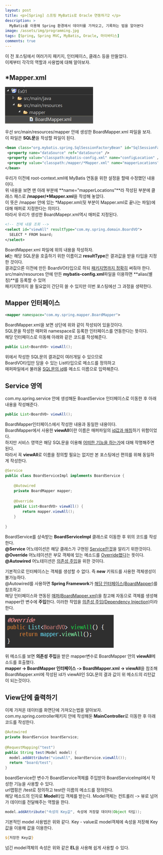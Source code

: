 ```yaml
---
layout: post
title: <p>[Spring] 스프링 MyBatis로 Oracle 연동하기2 </p>
description: >
  MyBatis를 이용해 Spring 환경에서 데이터를 가져오고, 기록하는 법을 알아본다
image: /assets/img/programming.jpg
tags: [Spring, Spring MVC, MyBatis, Oracle, 마이바티스]
comments: true
---
```

<head>
  <link rel="stylesheet" type="text/css" href="../../assets/css/obsidian.css" />
</head>
 
 이 전 포스팅에서 여러가지 패키지, 인터페이스, 클래스 등을 만들었다.<br>
 이제부터 각각의 역할과 사용법에 대해 알아보자.

## *Mapper.xml

  <img src="/assets/img/spring/oracle3.png">

 우선 src/main/resources/mapper 안에 생성한 BoardMapper.xml 파일을 보자.<br>
 이 파일은 **SQL문**을 작성할 파일이 된다.

 ~~~xml
<bean class="org.mybatis.spring.SqlSessionFactoryBean" id="SqlSessionFactory">
  <property name="dataSource" ref="dataSource" />
  <property value="classpath:mybatis-config.xml" name="configLocation" />
  <property value="classpath:/mapper/*Mapper.xml" name="mapperLocations" />
</bean>
 ~~~

 우리가 이전에 root-context.xml에 MyBatis 연동을 위한 설정을 할때 수정했던 내용이다.<br>
 위 내용을 보면 맨 아래 부분에 **name="mapperLocations"**라 작성된 부분에 클래스 패스로 **/mapper/*Mapper.xml**을 작성해 놓았다. <br>
 이 뜻은 /mapper 안에 있는 *Mapper.xml(뒷 부분이 Mapper.xml로 끝나는 파일)에 대해 매퍼로 지정한다는 의미다.<br>
 따라서 우리가 생성한 BoardMapepr.xml역시 매퍼로 지정된다.

~~~xml
<!-- 전체 내용 조회 -->
<select id="viewAll" resultType="com.my.spring.domain.BoardVO">
  SELECT * FROM board;
</select>
~~~

 BoardMapper.xml 파일에 위의 내용을 작성하자.<br>
 **id**는 해당 SQL문을 호출하기 위한 이름이고 **resultType**은 결과값을 받을 타입을 지정한 것이다.<br>
 결과값으론 이전에 만든 BoardVO타입으로 하되 <u>패키지명까지 정확히</u> 써줘야 한다.<br>
 src/main/resources 안에 만든 **mybatis-config.xml**파일을 이용하면 **alias(별칭)**를 등록할 수 있어<br>
 패키지명까지 쓸 필요없이 간단히 쓸 수 있지만 이번 포스팅에선 그 과정을 생략한다.

## Mapper 인터페이스

~~~xml
<mapper namespace="com.my.spring.mapper.BoardMapper">
~~~

 BoardMapper.xml을 보면 상단에 위와 같이 작성되어 있을것이다.<br>
 SQL문을 작성한 매퍼와 namespace로 등록한 인터페이스를 연동한다는 뜻이다.<br>
 해당 인터페이스로 이동해 아래와 같은 코드를 작성해준다.

~~~java
public List<BoardVO> viewAll();
~~~
 
 위에서 작성한 SQL문의 결과값이 여러개일 수 있으므로 <br>
 BoardVO타입만 담을 수 있는 List타입으로 메소드를 정의하고<br>
 매퍼파일에서 불러올 <u>SQL문의 id</u>를 메소드 이름으로 입력해준다.

## Service 영역

 com.my.spring.service 안에 생성해둔 BoardService 인터페이스로 이동한 후 아래 내용을 작성해준다.

~~~java
public List<BoardVO> viewAll();
~~~

BoardMapper인터페이스에서 작성한 내용과 동일한 내용이다.<br>
BoardMapper에서 사용한 **viewAll**이란 이름은 매퍼파일의 <u>id값과 매칭</u>하기 위함이었다.<br>
하지만 서비스 영역은 해당 SQL문을 이용해 <u>어떠한 기능을 하는가</u>에 대해 작명해주면 된다.<br>
따라서 꼭 **viewAll**로 이름을 정의할 필요는 없지만 본 포스팅에선 편의를 위해 동일하게 작성한다.

~~~java
@Service
public class BoardServiceImpl implements BoardService {
	
	@Autowired
	private BoardMapper mapper;
	
	@Override
	public List<BoardVO> viewAll() {
		return mapper.viewAll();
	}

}
~~~

BoardService를 상속받는 **BoardServiceImpl** 클래스로 이동한 후 위의 코드를 작성한다.<br>
**@Service** 어노테이션은 해당 클래스가 구현된 <u>Service란것</u>을 알리기 위한것이다.<br>
**@Override** 어노테이션은 부모 객체에 있는 메소드를 <u>Override했다</u>는 뜻이다.<br>
**@Autowired** 어노테이션은 <u>의존성 주입</u>을 위한 것이다.

기본적으로 인터페이스는 객체를 생성할 수 없다. 즉 **new** 키워드를 사용한 객체생성이 불가능하다.<br>
@Autowired를 사용하면 **Spring Framework**가 <u>해당 인터페이스(BoardMapper)</u>를 참조하고 <br>
해당 인터페이스와 연동된 <u>매퍼(BoardMapper.xml)</u>을 참고해 자동으로 객체를 생성해 mapper란 변수에 **주입**한다.
이러한 작업을 <a href="https://po9357.github.io/spring/2019-05-06-DependencyInjection/">의존성 주입(Dependency Injection)</a>이라 한다.<br>

<img src="/assets/img/spring/serviceImpl.png">

위 메소드를 보면 **의존성 주입**을 받은 mapper변수로 BoardMapper 안의 **viewAll**메소드를 호출했다.<br>
**mapper -> BoardMapper 인터페이스 -> BoardMapper.xml -> viewAll**을 참조해 <br>
BoardMapper.xml에 작성된 id가 viewAll인 SQL문의 결과 값이 위 메소드의 리턴값이 되는것이다.

## View단에 출력하기

 이제 가져온 데이터를 화면단에 가져오는법을 알아보자.<br>
 com.my.spring.controller패키지 안에 작성해둔 **MainController**로 이동한 후 아래 코드를 작성한다.

~~~java
@Autowired
private BoardService boardService;

@RequestMapping("test")
public String test(Model model) {
  model.addAttribute("viewAll", boardService.viewAll());
  return "board/test";
}
~~~

boardService란 변수가 BoardService객체를 주입받아 BoardServiceImpl에서 작성한 기능을 사용할 수 있다.<br>
url맵핑은 /test로 정의하고 test란 이름의 메소드를 정의한다.<br>
해당 메소드의 인자로 **Model**타입 객체를 받는다. Model객체는 컨트롤러 -> 뷰로 넘어가 데이터를 전달해주는 역할을 한다.

~~~java
model.addAttribute("속성의 Key값", 속성에 저장할 데이터(Object 타입));
~~~

기본적인 model 사용법은 위와 같다. Key - value로 model객체에 속성을 저장해 Key값을 이용해 값을 이용한다.

~~~jsp
${저장한 Key값}
~~~

넘긴 model객체의 속성은 위와 같은 **EL**을 사용해 쉽게 사용할 수 있다.